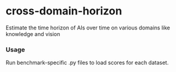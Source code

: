 # cross-domain-horizon
Estimate the time horizon of AIs over time on various domains like knowledge and vision


### Usage

Run benchmark-specific .py files to load scores for each dataset.

